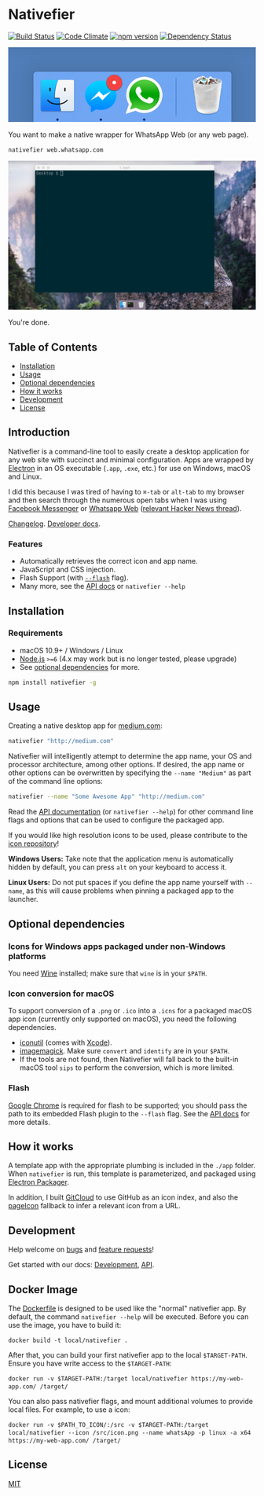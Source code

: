 # Nativefier

[![Build Status](https://travis-ci.org/jiahaog/nativefier.svg?branch=development)](https://travis-ci.org/jiahaog/nativefier)
[![Code Climate](https://codeclimate.com/github/jiahaog/nativefier/badges/gpa.svg)](https://codeclimate.com/github/jiahaog/nativefier)
[![npm version](https://badge.fury.io/js/nativefier.svg)](https://www.npmjs.com/package/nativefier)
[![Dependency Status](https://david-dm.org/jiahaog/nativefier.svg)](https://david-dm.org/jiahaog/nativefier)

![Dock](.screenshots/dock.png)

You want to make a native wrapper for WhatsApp Web (or any web page).

```bash
nativefier web.whatsapp.com
```

![Walkthrough](.screenshots/walkthrough.gif)

You're done.

## Table of Contents

  - [Installation](#installation)
  - [Usage](#usage)
  - [Optional dependencies](#optional-dependencies)
  - [How it works](#how-it-works)
  - [Development](docs/development.md)
  - [License](#license)

## Introduction

Nativefier is a command-line tool to easily create a desktop application for any web site with succinct and minimal configuration. Apps are wrapped by [Electron](http://electron.atom.io) in an OS executable (`.app`, `.exe`, etc.) for use on Windows, macOS and Linux.

I did this because I was tired of having to `⌘-tab` or `alt-tab` to my browser and then search through the numerous open tabs when I was using [Facebook Messenger](http://messenger.com) or [Whatsapp Web](http://web.whatsapp.com) ([relevant Hacker News thread](https://news.ycombinator.com/item?id=10930718)).

[Changelog](https://github.com/jiahaog/nativefier/blob/master/docs/changelog.md). [Developer docs](https://github.com/jiahaog/nativefier/blob/master/docs/development.md).

### Features

- Automatically retrieves the correct icon and app name.
- JavaScript and CSS injection.
- Flash Support (with [`--flash`](docs/api.md#flash) flag).
- Many more, see the [API docs](docs/api.md) or `nativefier --help`

## Installation

### Requirements

- macOS 10.9+ / Windows / Linux
- [Node.js](https://nodejs.org/) `>=6` (4.x may work but is no longer tested, please upgrade)
- See [optional dependencies](#optional-dependencies) for more.

```bash
npm install nativefier -g
```

## Usage

Creating a native desktop app for [medium.com](http://medium.com):

```bash
nativefier "http://medium.com"
```

Nativefier will intelligently attempt to determine the app name, your OS and processor architecture, among other options. If desired, the app name or other options can be overwritten by specifying the `--name "Medium"` as part of the command line options:

```bash
nativefier --name "Some Awesome App" "http://medium.com"
```
Read the [API documentation](docs/api.md) (or `nativefier --help`) for other command line flags and options that can be used to configure the packaged app.

If you would like high resolution icons to be used, please contribute to the [icon repository](https://github.com/jiahaog/nativefier-icons)!

**Windows Users:** Take note that the application menu is automatically hidden by default, you can press `alt` on your keyboard to access it.

**Linux Users:** Do not put spaces if you define the app name yourself with `--name`, as this will cause problems when pinning a packaged app to the launcher.

## Optional dependencies

### Icons for Windows apps packaged under non-Windows platforms

You need [Wine](https://www.winehq.org/) installed; make sure that `wine` is in your `$PATH`.

### Icon conversion for macOS

To support conversion of a `.png` or `.ico` into a `.icns` for a packaged macOS app icon (currently only supported on macOS), you need the following dependencies.

* [iconutil](https://developer.apple.com/library/mac/documentation/GraphicsAnimation/Conceptual/HighResolutionOSX/Optimizing/Optimizing.html) (comes with [Xcode](https://developer.apple.com/xcode/)).
* [imagemagick](http://www.imagemagick.org/script/index.php). Make sure `convert` and `identify` are in your `$PATH`.
* If the tools are not found, then Nativefier will fall back to the built-in macOS tool `sips` to perform the conversion, which is more limited.

### Flash

[Google Chrome](https://www.google.com/chrome/) is required for flash to be supported; you should pass the path to its embedded Flash plugin to the `--flash` flag. See the [API docs](docs/api.md) for more details.

## How it works

A template app with the appropriate plumbing is included in the `./app` folder. When `nativefier` is run, this template is parameterized, and packaged using [Electron Packager](https://github.com/electron-userland/electron-packager).

In addition, I built [GitCloud](https://github.com/jiahaog/gitcloud) to use GitHub as an icon index, and also the [pageIcon](https://github.com/jiahaog/page-icon) fallback to infer a relevant icon from a URL.

## Development

Help welcome on [bugs](https://github.com/jiahaog/nativefier/issues?q=is%3Aissue+label%3Abug) and [feature requests](https://github.com/jiahaog/nativefier/issues?q=is%3Aissue+label%3A%22feature+request%22)!

Get started with our docs: [Development](docs/development.md), [API](docs/api.md).

## Docker Image

The [Dockerfile](Dockerfile) is designed to be used like the "normal" nativefier app. By default, the command `nativefier --help` will be executed. Before you can use the image, you have to build it:

    docker build -t local/nativefier .
 
After that, you can build your first nativefier app to the local `$TARGET-PATH`. Ensure you have write access to the `$TARGET-PATH`:

    docker run -v $TARGET-PATH:/target local/nativefier https://my-web-app.com/ /target/

You can also pass nativefier flags, and mount additional volumes to provide local files. For example, to use a icon:

    docker run -v $PATH_TO_ICON/:/src -v $TARGET-PATH:/target local/nativefier --icon /src/icon.png --name whatsApp -p linux -a x64 https://my-web-app.com/ /target/

## License

[MIT](LICENSE.md)

